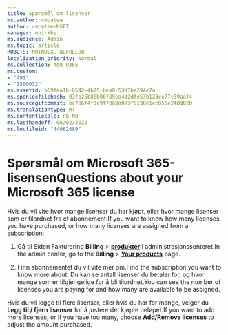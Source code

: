 ```yaml
---
title: Spørsmål om lisenser
ms.author: cmcatee
author: cmcatee-MSFT
manager: mnirkhe
ms.audience: Admin
ms.topic: article
ROBOTS: NOINDEX, NOFOLLOW
localization_priority: Normal
ms.collection: Adm_O365
ms.custom:
- "491"
- "1500032"
ms.assetid: b69fea1b-0542-4b75-bea0-53d7be294e7a
ms.openlocfilehash: 03fb25b88b06f85ea4d2dfe53b123ce77c39aaf4
ms.sourcegitcommit: bc7d6f4f3c9f7060d073f5130e1ec856e248d020
ms.translationtype: MT
ms.contentlocale: nb-NO
ms.lasthandoff: 06/02/2020
ms.locfileid: "44062689"
---
```

# <a name="questions-about-your-microsoft-365-license"></a><span data-ttu-id="36b00-102">Spørsmål om Microsoft 365-lisensen</span><span class="sxs-lookup"><span data-stu-id="36b00-102">Questions about your Microsoft 365 license</span></span>

<span data-ttu-id="36b00-103">Hvis du vil vite hvor mange lisenser du har kjøpt, eller hvor mange lisenser som er tilordnet fra et abonnement:</span><span class="sxs-lookup"><span data-stu-id="36b00-103">If you want to know how many licenses you have purchased, or how many licenses are assigned from a subscription:</span></span>
  
1. <span data-ttu-id="36b00-104">Gå til Siden Fakturering **Billing** \> **[produkter](https://go.microsoft.com/fwlink/p/?linkid=842054)** i administrasjonssenteret.</span><span class="sxs-lookup"><span data-stu-id="36b00-104">In the admin center, go to the **Billing** \> **[Your products](https://go.microsoft.com/fwlink/p/?linkid=842054)** page.</span></span>

2. <span data-ttu-id="36b00-105">Finn abonnementet du vil vite mer om.</span><span class="sxs-lookup"><span data-stu-id="36b00-105">Find the subscription you want to know more about.</span></span> <span data-ttu-id="36b00-106">Du kan se antall lisenser du betaler for, og hvor mange som er tilgjengelige for å bli tilordnet.</span><span class="sxs-lookup"><span data-stu-id="36b00-106">You can see the number of licenses you are paying for and how many are available to be assigned.</span></span>

<span data-ttu-id="36b00-107">Hvis du vil legge til flere lisenser, eller hvis du har for mange, velger du **Legg til / fjern lisenser** for å justere det kjøpte beløpet.</span><span class="sxs-lookup"><span data-stu-id="36b00-107">If you want to add more licenses, or if you have too many, choose **Add/Remove licenses** to adjust the amount purchased.</span></span>